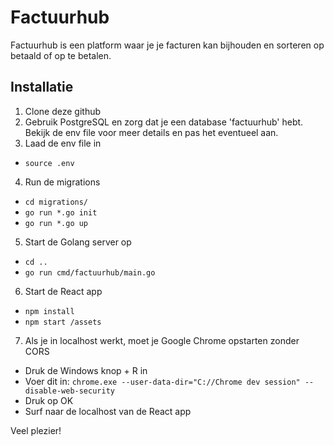 # Factuurhub
Factuurhub is een platform waar je je facturen kan bijhouden en sorteren op betaald of op te betalen.

## Installatie
1. Clone deze github
2. Gebruik PostgreSQL en zorg dat je een database 'factuurhub' hebt. Bekijk de env file voor meer details en pas het eventueel aan.
3. Laad de env file in
* `source .env`
4. Run de migrations
* `cd migrations/`
* `go run *.go init`
* `go run *.go up`
5. Start de Golang server op
* `cd ..`
* `go run cmd/factuurhub/main.go`
6. Start de React app
* `npm install`
* `npm start /assets`
7. Als je in localhost werkt, moet je Google Chrome opstarten zonder CORS
* Druk de Windows knop + R in
* Voer dit in: `chrome.exe --user-data-dir="C://Chrome dev session" --disable-web-security`
* Druk op OK
* Surf naar de localhost van de React app

Veel plezier!
